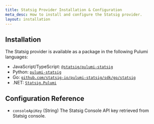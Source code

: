 ```yaml
---
title: Statsig Provider Installation & Configuration
meta_desc: How to install and configure the Statsig provider.
layout: installation
---
```


## Installation

The Statsig provider is available as a package in the following Pulumi languages:

* JavaScript/TypeScript: [`@statsig/pulumi-statsig`](https://www.npmjs.com/package/@statsig/pulumi-statsig)
* Python: [`pulumi-statsig`](https://pypi.org/project/pulumi-statsig/)
* Go: [`github.com/statsig-io/pulumi-statsig/sdk/go/statsig`](https://github.com/statsig-io/pulumi-statsig)
* .NET: [`Statsig.Pulumi`](https://www.nuget.org/packages/Statsig.Pulumi)

## Configuration Reference

- `consoleApiKey` (String) The Statsig Console API key retrieved from Statsig console.
